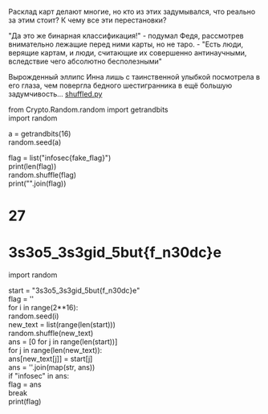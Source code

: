 Расклад карт делают многие, но кто из этих задумывался, что реально за этим стоит? К чему все эти перестановки?

"Да это же бинарная классификация!" - подумал Федя, рассмотрев внимательно лежащие перед ними карты, но не таро. - "Есть люди, верящие картам, и люди, считающие их совершенно антинаучными, вследствие чего абсолютно бесполезными"

Вырожденный эллипс Инна лишь с таинственной улыбкой посмотрела в его глаза, чем повергла бедного шестигранника в ещё большую задумчивость... [shuffled.py](https://ctfd.deeg05.undo.it/files/5413ed715266a19b0139fb98544ecca8/shuffled.py)


from Crypto.Random.random import getrandbits  
import random  
  
a = getrandbits(16)  
random.seed(a)  
  
flag = list("infosec{fake_flag}")  
print(len(flag))  
random.shuffle(flag)  
print("".join(flag))  
  
# 27  
# 3s3o5_3s3gid_5but{f_n30dc}e


import random  
  
start = "3s3o5_3s3gid_5but{f_n30dc}e"  
flag = ''  
for i in range(2**16):  
    random.seed(i)  
    new_text = list(range(len(start)))  
    random.shuffle(new_text)  
    ans = [0 for j in range(len(start))]  
    for j in range(len(new_text)):  
        ans[new_text[j]] = start[j]  
    ans = ''.join(map(str, ans))  
    if "infosec" in ans:  
        flag = ans  
        break  
print(flag)